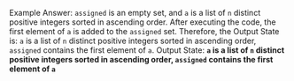 Example Answer:
`assigned` is an empty set, and `a` is a list of `n` distinct positive integers sorted in ascending order. After executing the code, the first element of `a` is added to the `assigned` set. Therefore, the Output State is: `a` is a list of `n` distinct positive integers sorted in ascending order, `assigned` contains the first element of `a`.
Output State: **`a` is a list of `n` distinct positive integers sorted in ascending order, `assigned` contains the first element of `a`**